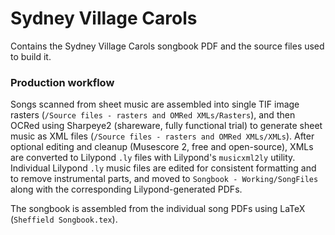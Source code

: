 # Sydney Village Carols
Contains the Sydney Village Carols songbook PDF and the source files used to build it.


### Production workflow
Songs scanned from sheet music are assembled into single TIF image rasters (`/Source files - rasters and OMRed XMLs/Rasters`), and then OCRed using Sharpeye2 (shareware, fully functional trial) to generate sheet music as XML files (`/Source files - rasters and OMRed XMLs/XMLs`). After optional editing and cleanup (Musescore 2, free and open-source), XMLs are converted to Lilypond `.ly` files with  Lilypond's `musicxml2ly` utility. Individual Lilypond `.ly` music files are edited for consistent formatting and to remove instrumental parts, and moved to `Songbook - Working/SongFiles` along with the corresponding Lilypond-generated PDFs.

The songbook is assembled from the individual song PDFs using LaTeX (`Sheffield Songbook.tex`).